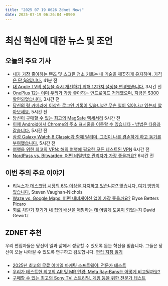 ```yaml
---
title: "2025 07 19 0626 Zdnet News"
date: 2025-07-19 06:26:04 +0900
---
```


# 최신 혁신에 대한 뉴스 및 조언
## 오늘의 주요 기사 
- [내가 가장 좋아하는 렌즈 및 스크린 청소 키트는 내 기술을 깨끗하게 유지하며, 가격은 단 $8입니다.](https://www.zdnet.com/article/my-favorite-lens-and-screen-cleaning-kit-keeps-my-tech-spotless-and-it-only-costs-8/) 41분 전 
- [내 Apple TV의 성능을 즉시 개선하기 위해 12가지 설정을 변경했습니다.](https://www.zdnet.com/home-and-office/home-entertainment/i-changed-12-settings-on-my-apple-tv-to-instantly-improve-the-performance/) 3시간 전 
- [OnePlus 12는 이미 우리가 가장 좋아하는 안드로이드 거래였으며, 지금은 $300 할인되었습니다.](https://www.zdnet.com/article/the-oneplus-12-was-already-our-favorite-android-deal-and-now-its-300-off/) 3시간 전 
- [당신의 링 카메라에 이상한 로그인 기록이 있습니까? 무슨 일이 일어나고 있는지 알아보세요.](https://www.zdnet.com/home-and-office/smart-home/is-your-ring-camera-showing-strange-logins-heres-whats-going-on/) 5시간 전 
- [당신이 구매할 수 있는 최고의 MagSafe 액세서리](https://www.zdnet.com/article/best-magsafe-accessory/) 5시간 전 
- [이제 Android에서 Chrome의 주소 표시줄을 이동할 수 있습니다 - 방법은 다음과 같습니다.](https://www.zdnet.com/article/you-can-finally-move-chromes-address-bar-on-android-heres-how/) 5시간 전 
- [삼성 Galaxy Watch 8 Classic과 함께 달리며, 그것이 나를 겸손하게 하고 동기를 부여했습니다.](https://www.zdnet.com/article/i-ran-with-samsungs-galaxy-watch-8-classic-and-it-both-humbled-and-motivated-me/) 5시간 전 
- [여행을 위한 최고의 VPN: 해외 여행에 필요한 모든 테스트된 VPN](https://www.zdnet.com/article/best-travel-vpn/) 6시간 전 
- [NordPass vs. Bitwarden: 어떤 비밀번호 관리자가 가장 좋을까요?](https://www.zdnet.com/article/nordpass-vs-bitwarden-which-password-manager-is-best/) 6시간 전

## 이번 주의 주요 이야기 
- [리눅스가 데스크탑 시장의 6% 이상을 차지하고 있습니까? 맞습니다, 여기 방법이 있습니다.](https://www.zdnet.com/article/linux-has-over-6-of-the-desktop-market-yes-you-read-that-right-heres-how/) Steven Vaughan-Nichols 
- [Waze vs. Google Maps: 어떤 내비게이션 앱이 가장 좋을까요?](https://www.zdnet.com/article/waze-vs-google-maps-which-navigation-app-is-best/) Elyse Betters Picaro 
- [회로 차단기 찾기가 내 집의 배선을 매핑하는 데 어떻게 도움이 되었는지](https://www.zdnet.com/article/how-a-circuit-breaker-finder-helped-me-map-my-homes-wiring-and-why-that-matters/) David Gewirtz

## ZDNET 추천 
우리 편집자들은 당신이 일과 삶에서 성공할 수 있도록 돕는 혁신을 믿습니다. 그들은 당신이 오늘 나아갈 수 있도록 연구하고 검토합니다. [편집 지침 읽기](https://www.zdnet.com/editorial-guidelines/)

### 
- [2025년 최고의 무료 이메일 마케팅 소프트웨어: 전문가 테스트](https://www.zdnet.com/article/best-free-email-marketing-software/) 
- [우리가 테스트한 최고의 AR 및 MR 안경: Meta Ray-Bans는 어떻게 비교될까요?](https://www.zdnet.com/article/best-ar-and-mr-glasses/) 
- [구매할 수 있는 최고의 Sony TV: 스트리밍, 게임 등을 위한 전문가 테스트](https://www.zdnet.com/home-and-office/home-entertainment/best-sony-tv/)